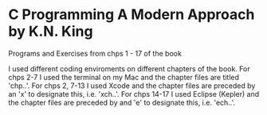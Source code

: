 # C Programming A Modern Approach by K.N. King

Programs and Exercises from chps 1 - 17 of the book

I used different coding enviroments on different chapters of the book. 
For chps 2-7 I used the terminal on my Mac and the chapter files are titled 'chp..'. 
For chps 2, 7-13 I used Xcode and the chapter files are preceded by an 'x' to designate this, i.e. 'xch..'. 
For chps 14-17 I used Eclipse (Kepler) and the chapter files are preceded by and 'e' to designate this, i.e. 'ech..'. 